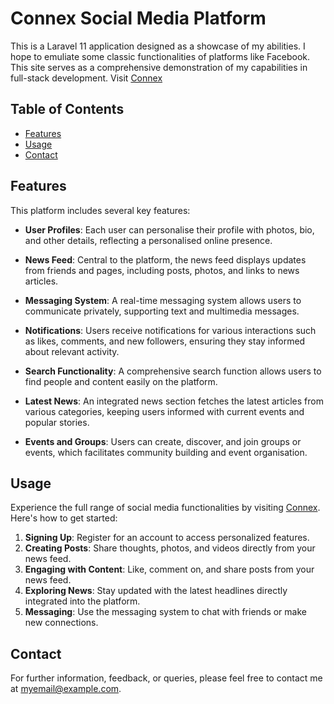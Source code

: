 # Connex Social Media Platform

This is a Laravel 11 application designed as a showcase of my abilities. I hope to emuliate some classic functionalities of platforms like Facebook. This site serves as a comprehensive demonstration of my capabilities in full-stack development. Visit [Connex](http://connex.brandonfrith.com)

## Table of Contents

- [Features](#features)
- [Usage](#usage)
- [Contact](#contact)

## Features

This platform includes several key features:

- **User Profiles**: Each user can personalise their profile with photos, bio, and other details, reflecting a personalised online presence.

- **News Feed**: Central to the platform, the news feed displays updates from friends and pages, including posts, photos, and links to news articles.

- **Messaging System**: A real-time messaging system allows users to communicate privately, supporting text and multimedia messages.

- **Notifications**: Users receive notifications for various interactions such as likes, comments, and new followers, ensuring they stay informed about relevant activity.

- **Search Functionality**: A comprehensive search function allows users to find people and content easily on the platform.

- **Latest News**: An integrated news section fetches the latest articles from various categories, keeping users informed with current events and popular stories.

- **Events and Groups**: Users can create, discover, and join groups or events, which facilitates community building and event organisation.

## Usage

Experience the full range of social media functionalities by visiting [Connex](http://connex.brandonfrith.com). Here's how to get started:

1. **Signing Up**: Register for an account to access personalized features.
2. **Creating Posts**: Share thoughts, photos, and videos directly from your news feed.
3. **Engaging with Content**: Like, comment on, and share posts from your news feed.
4. **Exploring News**: Stay updated with the latest headlines directly integrated into the platform.
5. **Messaging**: Use the messaging system to chat with friends or make new connections.

## Contact

For further information, feedback, or queries, please feel free to contact me at [myemail@example.com](mailto:myemail@example.com).
